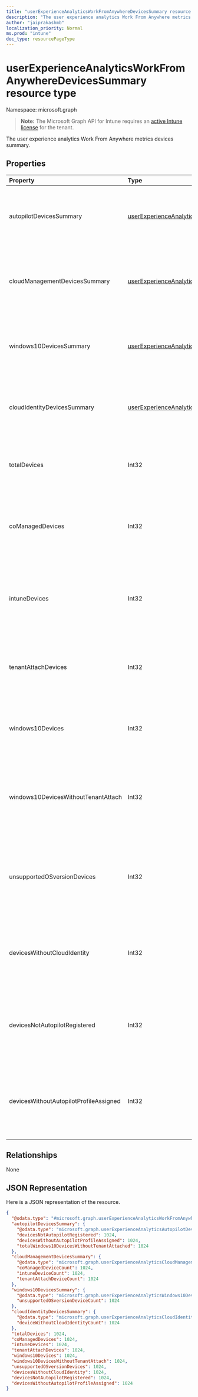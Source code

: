 ```yaml
---
title: "userExperienceAnalyticsWorkFromAnywhereDevicesSummary resource type"
description: "The user experience analytics Work From Anywhere metrics devices summary."
author: "jaiprakashmb"
localization_priority: Normal
ms.prod: "intune"
doc_type: resourcePageType
---
```


# userExperienceAnalyticsWorkFromAnywhereDevicesSummary resource type

Namespace: microsoft.graph

> **Note:** The Microsoft Graph API for Intune requires an [active Intune license](https://go.microsoft.com/fwlink/?linkid=839381) for the tenant.

The user experience analytics Work From Anywhere metrics devices summary.

## Properties
|Property|Type|Description|
|:---|:---|:---|
|autopilotDevicesSummary|[userExperienceAnalyticsAutopilotDevicesSummary](../resources/intune-devices-userexperienceanalyticsautopilotdevicessummary.md)|The user experience analytics work from anywhere Autopilot devices summary. Read-only.|
|cloudManagementDevicesSummary|[userExperienceAnalyticsCloudManagementDevicesSummary](../resources/intune-devices-userexperienceanalyticscloudmanagementdevicessummary.md)|The user experience analytics work from anywhere Cloud management devices summary. Read-only.|
|windows10DevicesSummary|[userExperienceAnalyticsWindows10DevicesSummary](../resources/intune-devices-userexperienceanalyticswindows10devicessummary.md)|The user experience analytics work from anywhere Windows 10 devices summary. Read-only.|
|cloudIdentityDevicesSummary|[userExperienceAnalyticsCloudIdentityDevicesSummary](../resources/intune-devices-userexperienceanalyticscloudidentitydevicessummary.md)|The user experience analytics work from anywhere Cloud Identity devices summary. Read-only.|
|totalDevices|Int32|The total count of devices. Read-only. Valid values -2147483648 to 2147483647|
|coManagedDevices|Int32|Total number of co-managed devices. Read-only. Valid values -2147483648 to 2147483647|
|intuneDevices|Int32|The count of intune devices that are not autopilot registerd. Read-only. Valid values -2147483648 to 2147483647|
|tenantAttachDevices|Int32|Total count of tenant attach devices. Read-only. Valid values -2147483648 to 2147483647|
|windows10Devices|Int32|The count of windows 10 devices. Read-only. Valid values -2147483648 to 2147483647|
|windows10DevicesWithoutTenantAttach|Int32|The count of windows 10 devices that are Intune and co-managed. Read-only. Valid values -2147483648 to 2147483647|
|unsupportedOSversionDevices|Int32|The count of Windows 10 devices that have unsupported OS versions. Read-only. Valid values -2147483648 to 2147483647|
|devicesWithoutCloudIdentity|Int32|The count of devices that are not cloud identity. Read-only. Valid values -2147483648 to 2147483647|
|devicesNotAutopilotRegistered|Int32|The count of intune devices that are not autopilot registerd. Read-only. Valid values -2147483648 to 2147483647|
|devicesWithoutAutopilotProfileAssigned|Int32|The count of intune devices not autopilot profile assigned. Read-only. Valid values -2147483648 to 2147483647|

## Relationships
None

## JSON Representation
Here is a JSON representation of the resource.
<!-- {
  "blockType": "resource",
  "@odata.type": "microsoft.graph.userExperienceAnalyticsWorkFromAnywhereDevicesSummary"
}
-->
``` json
{
  "@odata.type": "#microsoft.graph.userExperienceAnalyticsWorkFromAnywhereDevicesSummary",
  "autopilotDevicesSummary": {
    "@odata.type": "microsoft.graph.userExperienceAnalyticsAutopilotDevicesSummary",
    "devicesNotAutopilotRegistered": 1024,
    "devicesWithoutAutopilotProfileAssigned": 1024,
    "totalWindows10DevicesWithoutTenantAttached": 1024
  },
  "cloudManagementDevicesSummary": {
    "@odata.type": "microsoft.graph.userExperienceAnalyticsCloudManagementDevicesSummary",
    "coManagedDeviceCount": 1024,
    "intuneDeviceCount": 1024,
    "tenantAttachDeviceCount": 1024
  },
  "windows10DevicesSummary": {
    "@odata.type": "microsoft.graph.userExperienceAnalyticsWindows10DevicesSummary",
    "unsupportedOSversionDeviceCount": 1024
  },
  "cloudIdentityDevicesSummary": {
    "@odata.type": "microsoft.graph.userExperienceAnalyticsCloudIdentityDevicesSummary",
    "deviceWithoutCloudIdentityCount": 1024
  },
  "totalDevices": 1024,
  "coManagedDevices": 1024,
  "intuneDevices": 1024,
  "tenantAttachDevices": 1024,
  "windows10Devices": 1024,
  "windows10DevicesWithoutTenantAttach": 1024,
  "unsupportedOSversionDevices": 1024,
  "devicesWithoutCloudIdentity": 1024,
  "devicesNotAutopilotRegistered": 1024,
  "devicesWithoutAutopilotProfileAssigned": 1024
}
```
